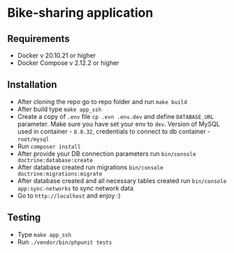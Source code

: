 # Bike-sharing application
## Requirements
- Docker v 20.10.21 or higher
- Docker Compose v 2.12.2 or higher

## Installation
- After cloning the repo go to repo folder and run `make build`
- After build type `make app_ssh`
- Create a copy of `.env` file `cp .evn .env.dev` and define `DATABASE_URL` parameter. Make sure you have set your env to `dev`. Version of MySQL used in container - `8.0.32`, credentials to connect to db container - `root/mysql`
- Run `composer install`
- After provide your DB connection parameters run `bin/console doctrine:database:create`
- After database created run migrations `bin/console doctrine:migrations:migrate`
- After database created and all necessary tables created run `bin/console app:sync-networks` to sync network data
- Go to `http://localhost` and enjoy :)

## Testing
- Type `make app_ssh`
- Run `./vendor/bin/phpunit tests`